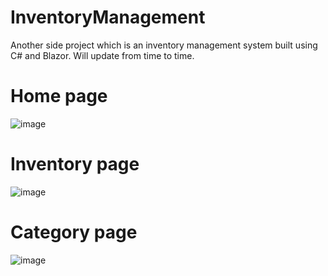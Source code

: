 # InventoryManagement

 Another side project which is an inventory management system built using C# and Blazor. Will update from time to time.

# Home page

![image](https://github.com/thedevkristaps/InventoryManagement/assets/160219564/0b13f116-ffae-4bf5-aa2a-37c56771b27f)


# Inventory page

![image](https://github.com/thedevkristaps/InventoryManagement/assets/160219564/4f9d27c5-abb5-4127-87ba-eb4d9e1a6f59)


# Category page

![image](https://github.com/thedevkristaps/InventoryManagement/assets/160219564/bc16bc40-7c66-49b3-a12d-e9ffa41c3035)
